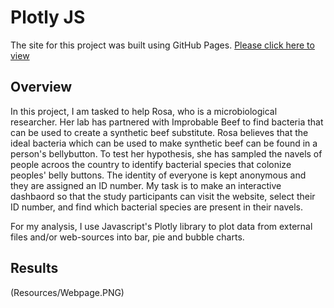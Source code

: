 # Plotly JS

The site for this project was built using GitHub Pages. [Please click here to view](https://brizvi4.github.io/plotly_JS/)

## Overview

In this project, I am tasked to help Rosa, who is a microbiological researcher. Her lab has partnered with Improbable Beef to find bacteria that can be used to create a synthetic beef substitute. Rosa believes that the ideal bacteria which can be used to make synthetic beef can be found in a person's bellybutton. To test her hypothesis, she has sampled the navels of people acroos the country to identify bacterial species that colonize peoples' belly buttons. The identity of everyone is kept anonymous and they are assigned an ID number. My task is to make an interactive dashbaord so that the study participants can visit the website, select their ID number, and find which bacterial species are present in their navels. 


For my analysis, I use Javascript's Plotly library to plot data from external files and/or web-sources into  bar, pie and bubble charts.


## Results

(Resources/Webpage.PNG)


